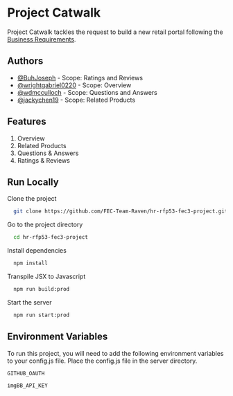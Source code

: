 # Project Catwalk

Project Catwalk tackles the request to build a new retail portal following the [Business Requirements](https://docs.google.com/document/d/1KAqduzY8ae3DYrSoCL1i23qHe95zJRYFulqMk-sGLWY/edit?usp=sharing).  

## Authors

- [@BuhJoseph](https://www.github.com/BuhJoseph) - Scope: Ratings and Reviews
- [@wrightgabriel0220](https://github.com/wrightgabriel0220) - Scope: Overview
- [@wdmcculloch](https://github.com/wdmcculloch) - Scope: Questions and Answers
- [@jackychen19](https://github.com/jackychen19) - Scope: Related Products


## Features

1. Overview
2. Related Products
3. Questions & Answers
4. Ratings & Reviews

## Run Locally

Clone the project

```bash
  git clone https://github.com/FEC-Team-Raven/hr-rfp53-fec3-project.git
```

Go to the project directory

```bash
  cd hr-rfp53-fec3-project
```

Install dependencies

```bash
  npm install
```

Transpile JSX to Javascript

```bash
  npm run build:prod
```

Start the server

```bash
  npm run start:prod
```

  
## Environment Variables

To run this project, you will need to add the following environment variables to your config.js file. Place the config.js file in the server directory.

`GITHUB_OAUTH`

`imgBB_API_KEY`

  

